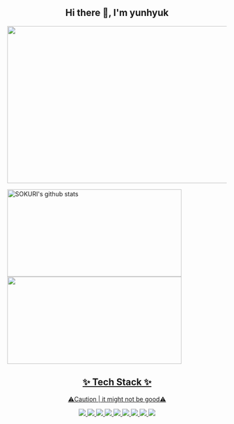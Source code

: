 <div align="center">

## Hi there 👋, I'm yunhyuk

<img src="https://user-images.githubusercontent.com/95832831/204812249-53917a5d-15b1-4779-a570-2c6fb1b75413.png" width="1000" height="360"/>
</div>

<a href="https://github.com/leeyunhyuk"><img align="center" style="width:400px; height:200px;" src="https://github-readme-stats.vercel.app/api?username=leeyunhyuk&show_icons=true&theme=nord&hide_border=true" alt="SOKURI's github stats" />
<a href="https://github.com/leeyunhyuk"><img align="center" style="width:400px; height:200px;" src="https://github-readme-stats.vercel.app/api/top-langs/?username=leeyunhyuk&layout=compact&theme=tokyonight&hide_border=true" />
  
<div align="center">
  
## ✨ Tech Stack ✨
⚠️Caution | it might not be good⚠️
  
<img src="https://img.shields.io/badge/C++-00599C?style=flat-square&logo=Cplusplus&logoColor=white"/> <img src="https://img.shields.io/badge/C-A8B9CCC?style=flat-square&logo=C&logoColor=white"/> <img src="https://img.shields.io/badge/Golang-00ADD8?style=flat-square&logo=Go&logoColor=white"/> <img src="https://img.shields.io/badge/Vim-019733?style=flat-square&logo=Vim&logoColor=white"/> <img src="https://img.shields.io/badge/Git-F05032?style=flat-square&logo=Git&logoColor=white"/> <img src="https://img.shields.io/badge/CentOS-262577?style=flat-square&logo=CentOS&logoColor=white"/> <img src="https://img.shields.io/badge/Linux-F8C517?style=flat-square&logo=Linux&logoColor=white"/> <img src="https://img.shields.io/badge/NGINX-009639?style=flat-square&logo=NGINX&logoColor=white"/> <img src="https://img.shields.io/badge/MySQL-4479A1?style=flat-square&logo=MySQL&logoColor=white"/>

</div>
